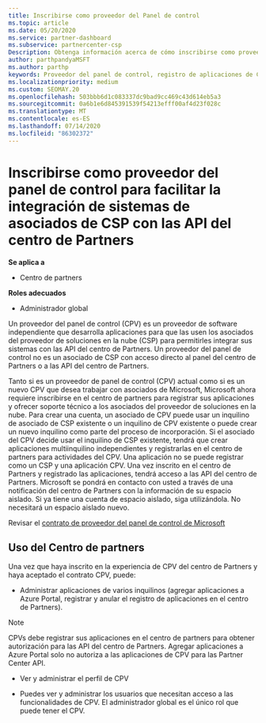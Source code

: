 ```yaml
---
title: Inscribirse como proveedor del Panel de control
ms.topic: article
ms.date: 05/20/2020
ms.service: partner-dashboard
ms.subservice: partnercenter-csp
Description: Obtenga información acerca de cómo inscribirse como proveedor del panel de control (CPV) en el centro de Partners.
author: parthpandyaMSFT
ms.author: parthp
keywords: Proveedor del panel de control, registro de aplicaciones de CPV y administración de aplicaciones de CPV
ms.localizationpriority: medium
ms.custom: SEOMAY.20
ms.openlocfilehash: 503bbb6d1c083337dc9bad9cc469c43d614eb5a3
ms.sourcegitcommit: 0a6b1e6d845391539f54213efff00af4d23f028c
ms.translationtype: MT
ms.contentlocale: es-ES
ms.lasthandoff: 07/14/2020
ms.locfileid: "86302372"
---
```

# <a name="enroll-as-a-control-panel-vendor-to-help-integrate-csp-partner-systems-with-partner-center-apis"></a>Inscribirse como proveedor del panel de control para facilitar la integración de sistemas de asociados de CSP con las API del centro de Partners

**Se aplica a**

- Centro de partners

**Roles adecuados**

- Administrador global

Un proveedor del panel de control (CPV) es un proveedor de software independiente que desarrolla aplicaciones para que las usen los asociados del proveedor de soluciones en la nube (CSP) para permitirles integrar sus sistemas con las API del centro de Partners. Un proveedor del panel de control no es un asociado de CSP con acceso directo al panel del centro de Partners o a las API del centro de Partners.

Tanto si es un proveedor de panel de control (CPV) actual como si es un nuevo CPV que desea trabajar con asociados de Microsoft, Microsoft ahora requiere inscribirse en el centro de partners para registrar sus aplicaciones y ofrecer soporte técnico a los asociados del proveedor de soluciones en la nube. Para crear una cuenta, un asociado de CPV puede usar un inquilino de asociado de CSP existente o un inquilino de CPV existente o puede crear un nuevo inquilino como parte del proceso de incorporación. Si el asociado del CPV decide usar el inquilino de CSP existente, tendrá que crear aplicaciones multiinquilino independientes y registrarlas en el centro de partners para actividades del CPV. Una aplicación no se puede registrar como un CSP y una aplicación CPV. Una vez inscrito en el centro de Partners y registrado las aplicaciones, tendrá acceso a las API del centro de Partners.  Microsoft se pondrá en contacto con usted a través de una notificación del centro de Partners con la información de su espacio aislado. Si ya tiene una cuenta de espacio aislado, siga utilizándola. No necesitará un espacio aislado nuevo.

Revisar el [contrato de proveedor del panel de control de Microsoft](https://go.microsoft.com/fwlink/?linkid=2055198)


## <a name="working-in-partner-center"></a>Uso del Centro de partners
Una vez que haya inscrito en la experiencia de CPV del centro de Partners y haya aceptado el contrato CPV, puede:

- Administrar aplicaciones de varios inquilinos (agregar aplicaciones a Azure Portal, registrar y anular el registro de aplicaciones en el centro de Partners).

>[!Note] 
>CPVs debe registrar sus aplicaciones en el centro de partners para obtener autorización para las API del centro de Partners. Agregar aplicaciones a Azure Portal solo no autoriza a las aplicaciones de CPV para las Partner Center API. 

- Ver y administrar el perfil de CPV 

- Puedes ver y administrar los usuarios que necesitan acceso a las funcionalidades de CPV. El administrador global es el único rol que puede tener el CPV.


